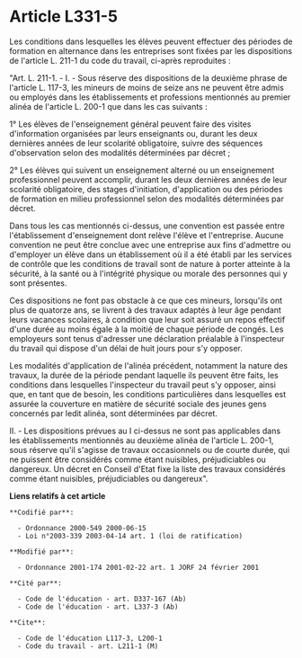 # Article L331-5

Les conditions dans lesquelles les élèves peuvent effectuer des périodes de formation en alternance dans les entreprises sont
fixées par les dispositions de l'article L. 211-1 du code du travail, ci-après reproduites :

"Art. L. 211-1. - I. - Sous réserve des dispositions de la deuxième phrase de l'article L. 117-3, les mineurs de moins de
seize ans ne peuvent être admis ou employés dans les établissements et professions mentionnés au premier alinéa de l'article
L. 200-1 que dans les cas suivants :

1° Les élèves de l'enseignement général peuvent faire des visites d'information organisées par leurs enseignants ou, durant
les deux dernières années de leur scolarité obligatoire, suivre des séquences d'observation selon des modalités déterminées
par décret ;

2° Les élèves qui suivent un enseignement alterné ou un enseignement professionnel peuvent accomplir, durant les deux
dernières années de leur scolarité obligatoire, des stages d'initiation, d'application ou des périodes de formation en milieu
professionnel selon des modalités déterminées par décret.

Dans tous les cas mentionnés ci-dessus, une convention est passée entre l'établissement d'enseignement dont relève l'élève et
l'entreprise. Aucune convention ne peut être conclue avec une entreprise aux fins d'admettre ou d'employer un élève dans un
établissement où il a été établi par les services de contrôle que les conditions de travail sont de nature à porter atteinte
à la sécurité, à la santé ou à l'intégrité physique ou morale des personnes qui y sont présentes.

Ces dispositions ne font pas obstacle à ce que ces mineurs, lorsqu'ils ont plus de quatorze ans, se livrent à des travaux
adaptés à leur âge pendant leurs vacances scolaires, à condition que leur soit assuré un repos effectif d'une durée au moins
égale à la moitié de chaque période de congés. Les employeurs sont tenus d'adresser une déclaration préalable à l'inspecteur
du travail qui dispose d'un délai de huit jours pour s'y opposer.

Les modalités d'application de l'alinéa précédent, notamment la nature des travaux, la durée de la période pendant laquelle
ils peuvent être faits, les conditions dans lesquelles l'inspecteur du travail peut s'y opposer, ainsi que, en tant que de
besoin, les conditions particulières dans lesquelles est assurée la couverture en matière de sécurité sociale des jeunes gens
concernés par ledit alinéa, sont déterminées par décret.

II. - Les dispositions prévues au I ci-dessus ne sont pas applicables dans les établissements mentionnés au deuxième alinéa
de l'article L. 200-1, sous réserve qu'il s'agisse de travaux occasionnels ou de courte durée, qui ne puissent être
considérés comme étant nuisibles, préjudiciables ou dangereux. Un décret en Conseil d'Etat fixe la liste des travaux
considérés comme étant nuisibles, préjudiciables ou dangereux".

**Liens relatifs à cet article**

	**Codifié par**:

	  - Ordonnance 2000-549 2000-06-15
	  - Loi n°2003-339 2003-04-14 art. 1 (loi de ratification)

	**Modifié par**:

	  - Ordonnance 2001-174 2001-02-22 art. 1 JORF 24 février 2001

	**Cité par**:

	  - Code de l'éducation - art. D337-167 (Ab)
	  - Code de l'éducation - art. L337-3 (Ab)

	**Cite**:

	  - Code de l'éducation L117-3, L200-1
	  - Code du travail - art. L211-1 (M)
